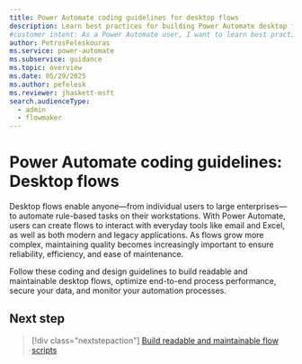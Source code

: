 ```yaml
---
title: Power Automate coding guidelines for desktop flows
description: Learn best practices for building Power Automate desktop flows for building, optimizing, securing, and monitoring your Power Automate desktop flows.
#customer intent: As a Power Automate user, I want to learn best practices for building and maintaining efficient desktop flows.
author: PetrosFeleskouras
ms.service: power-automate
ms.subservice: guidance
ms.topic: overview
ms.date: 05/29/2025
ms.author: pefelesk
ms.reviewer: jhaskett-msft
search.audienceType: 
  - admin
  - flowmaker
---
```


# Power Automate coding guidelines: Desktop flows

Desktop flows enable anyone—from individual users to large enterprises—to automate rule-based tasks on their workstations. With Power Automate, users can create flows to interact with everyday tools like email and Excel, as well as both modern and legacy applications. As flows grow more complex, maintaining quality becomes increasingly important to ensure reliability, efficiency, and ease of maintenance. 

Follow these coding and design guidelines to build readable and maintainable desktop flows, optimize end-to-end process performance, secure your data, and monitor your automation processes.

## Next step

> [!div class="nextstepaction"]
> [Build readable and maintainable flow scripts](build-readable-flow-scripts.md)
